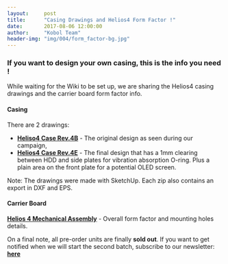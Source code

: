 ```yaml
---
layout:     post
title:      "Casing Drawings and Helios4 Form Factor !"
date:       2017-08-06 12:00:00
author:     "Kobol Team"
header-img: "img/004/form_factor-bg.jpg"
---
```


### If you want to design your own casing, this is the info you need !

While waiting for the Wiki to be set up, we are sharing the Helios4 casing drawings and the carrier board form factor info.

#### Casing

There are 2 drawings:

*   **[Heliso4 Case Rev.4B](/files/Helios4_CaseB_r4b_Drawings.zip)** - The original design as seen during our campaign,
*   **[Helios4 Case Rev.4E](/files/Helios4_CaseB_r4e_Drawings.zip)** - The final design that has a 1mm clearing between HDD and side plates for vibration absorption O-ring. Plus a plain area on the front plate for a potential OLED screen.

Note: The drawings were made with SketchUp. Each zip also contains an export in DXF and EPS.

#### Carrier Board

**[Helios 4 Mechanical Assembly](/files/Helios4_Mechnical_Assembly.pdf)** - Overall form factor and mounting holes details.

On a final note, all pre-order units are finally **sold out**. If you want to get notified when we will start the second batch, subscribe to our newsletter: **[here](https://kobol.io/helios4/subscribe.html)**
